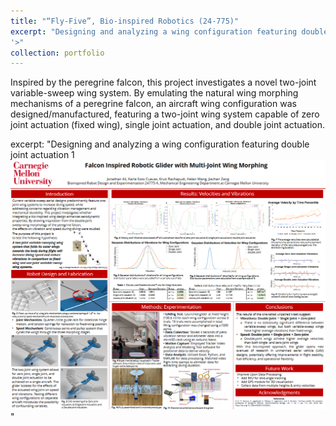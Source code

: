 ```yaml
---
title: "“Fly-Five”, Bio-inspired Robotics (24-775)"
excerpt: "Designing and analyzing a wing configuration featuring double joint actuation 1<br/><img src='/images/PXL_20240429_171839662.png
'>"
collection: portfolio
---
```



Inspired by the peregrine falcon, this project investigates a novel two-joint variable-sweep wing system. By emulating the natural wing morphing mechanisms of a peregrine falcon, an aircraft wing configuration was designed/manufactured, featuring a two-joint wing system capable of zero joint actuation (fixed wing), single joint actuation, and double joint actuation.

excerpt: "Designing and analyzing a wing configuration featuring double joint actuation 1<br/><img src='/images/poster_bioinspired.png
'>"
